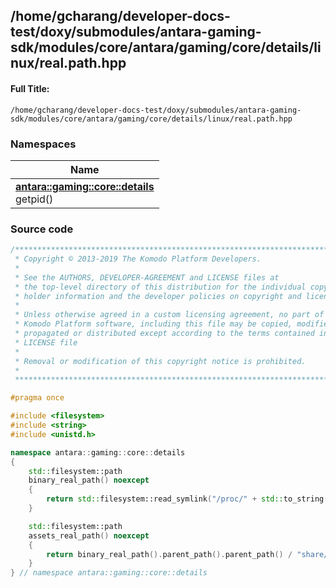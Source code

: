 

## /home/gcharang/developer-docs-test/doxy/submodules/antara-gaming-sdk/modules/core/antara/gaming/core/details/linux/real.path.hpp

#### Full Title:
```
/home/gcharang/developer-docs-test/doxy/submodules/antara-gaming-sdk/modules/core/antara/gaming/core/details/linux/real.path.hpp
```







### Namespaces

| Name           |
| -------------- |
| **[antara::gaming::core::details](Namespaces/namespaceantara_1_1gaming_1_1core_1_1details.md)** <br>getpid()  |
















### Source code

```cpp
/******************************************************************************
 * Copyright © 2013-2019 The Komodo Platform Developers.                      *
 *                                                                            *
 * See the AUTHORS, DEVELOPER-AGREEMENT and LICENSE files at                  *
 * the top-level directory of this distribution for the individual copyright  *
 * holder information and the developer policies on copyright and licensing.  *
 *                                                                            *
 * Unless otherwise agreed in a custom licensing agreement, no part of the    *
 * Komodo Platform software, including this file may be copied, modified,     *
 * propagated or distributed except according to the terms contained in the   *
 * LICENSE file                                                               *
 *                                                                            *
 * Removal or modification of this copyright notice is prohibited.            *
 *                                                                            *
 ******************************************************************************/

#pragma once

#include <filesystem>
#include <string>
#include <unistd.h> 

namespace antara::gaming::core::details
{
    std::filesystem::path
    binary_real_path() noexcept
    {
        return std::filesystem::read_symlink("/proc/" + std::to_string(getpid()) + "/exe");
    }

    std::filesystem::path
    assets_real_path() noexcept
    {
        return binary_real_path().parent_path().parent_path() / "share/assets/";
    }
} // namespace antara::gaming::core::details
```




